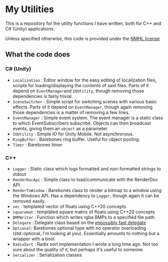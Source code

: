 # My Utilities

This is a repository for the utility functions I have written, both for C++ and C# (Unity) applications.

Unless specified otherwise, this code is provided under the [NMHL license](https://github.com/infuanfu/NMHL)

## What the code does
### C# (Unity)
* `Localization` : Editor window for the easy editing of localization files, scripts for loading/displaying the contents of said files. Parts of it depend on `EventManager`and `IOUtility`, though removing those dependencies is fairly trivial.
* `SceneSwitcher` : Simple script for switching scenes with various basic effects. Parts of it depend on `EventManager`, though again removing those dependencies is a matter of removing a few lines.
* `EventManager` : Simple event system. The event manager is a static class to which EventSubscribers subscribe. Objects can then broadcast events, giving them an `object` as a parameter
* `IOUtility` : Simple IO for Unity Mobile. Not asynchronous.
* `RingBuffer` : Barebones ring buffer. Useful for object pooling.
* `Timer` : Barebones timer

### C++
* `Logger` : Static class which logs formatted and non-formatted strings to stdout
* `RenderDocApi` : Simple class to load/communicate with the RenderDoc API
* `RenderToWindow` : Barebones class to render a bitmap to a window using the Windows API. Has a dependency to `Logger`, though again it can be removed easily.
* `vec` : templated vector of floats using C++20 concepts
* `squaremat` : templated square matrix of floats using C++20 concepts
* `BMPWriter` : Function which writes rgba BMPs to a specified file path
* `Delegate` : Delegate class based on the [impossibly fast delegate](https://www.codeproject.com/Articles/11015/The-Impossibly-Fast-C-Delegates)
* `Optional`: Barebones optional type with no operator overloading (std::optional<bool>, I'm looking at you). Essentially amounts to nothing but a wrapper with a bool.
* `RadixSort` : Radix sort implementation I wrote a long time ago. Not too sure about the quality of it, but perhaps it's useful to someone
* `Serializer` : Serialization classes

